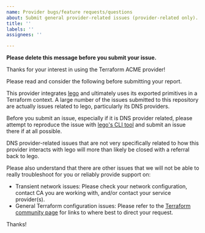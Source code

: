 ```yaml
---
name: Provider bugs/feature requests/questions
about: Submit general provider-related issues (provider-related only).
title: ''
labels: ''
assignees: ''

---
```


**Please delete this message before you submit your issue.**

Thanks for your interest in using the Terraform ACME provider!

Please read and consider the following before submitting your report.

This provider integrates [lego](https://github.com/go-acme/lego) and ultimately uses its exported primitives in a Terraform context. A large number of the issues submitted to this repository are actually issues related to lego, particularly its DNS providers.

Before you submit an issue, especially if it is DNS provider related, please attempt to reproduce the issue with [lego's CLI tool](https://go-acme.github.io/lego/installation/) and submit an issue there if at all possible.

DNS provider-related issues that are not very specifically related to how this provider interacts with lego will more than likely be closed with a referral back to lego.

Please also understand that there are other issues that we will not be able to really troubleshoot for you or reliably provide support on:

* Transient network issues: Please check your network configuration, contact CA you are working with, and/or contact your service provider(s).
* General Terraform configuration issues: Please refer to the [Terraform community page](https://www.terraform.io/community) for links to where best to direct your request.

Thanks!
